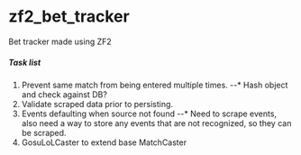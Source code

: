 zf2_bet_tracker
===============

Bet tracker made using ZF2


##### Task list

1. Prevent same match from being entered multiple times.
--* Hash object and check against DB?
2. Validate scraped data prior to persisting.
3. Events defaulting when source not found
--* Need to scrape events, also need a way to store any events that are not recognized, so they can be scraped.
4. GosuLoLCaster to extend base MatchCaster
